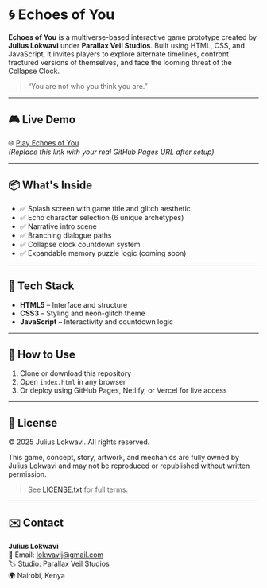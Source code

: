 # 🌀 Echoes of You

**Echoes of You** is a multiverse-based interactive game prototype created by **Julius Lokwavi** under **Parallax Veil Studios**. Built using HTML, CSS, and JavaScript, it invites players to explore alternate timelines, confront fractured versions of themselves, and face the looming threat of the Collapse Clock.

> “You are not who you think you are.”

---

## 🎮 Live Demo

🌐 [Play Echoes of You](https://yourusername.github.io/echoes-of-you/)  
*(Replace this link with your real GitHub Pages URL after setup)*

---

## 📦 What's Inside

- ✅ Splash screen with game title and glitch aesthetic  
- ✅ Echo character selection (6 unique archetypes)  
- ✅ Narrative intro scene  
- ✅ Branching dialogue paths  
- ✅ Collapse clock countdown system  
- ✅ Expandable memory puzzle logic (coming soon)

---

## 🧠 Tech Stack

- **HTML5** – Interface and structure  
- **CSS3** – Styling and neon-glitch theme  
- **JavaScript** – Interactivity and countdown logic

---

## 📁 How to Use

1. Clone or download this repository  
2. Open `index.html` in any browser  
3. Or deploy using GitHub Pages, Netlify, or Vercel for live access

---

## 🔐 License

© 2025 Julius Lokwavi. All rights reserved.

This game, concept, story, artwork, and mechanics are fully owned by Julius Lokwavi and may not be reproduced or republished without written permission.

> See [LICENSE.txt](LICENSE.txt) for full terms.

---

## ✉️ Contact

**Julius Lokwavi**  
📧 Email: lokwavij@gmail.com  
🏷️ Studio: Parallax Veil Studios  
🌍 Nairobi, Kenya  
